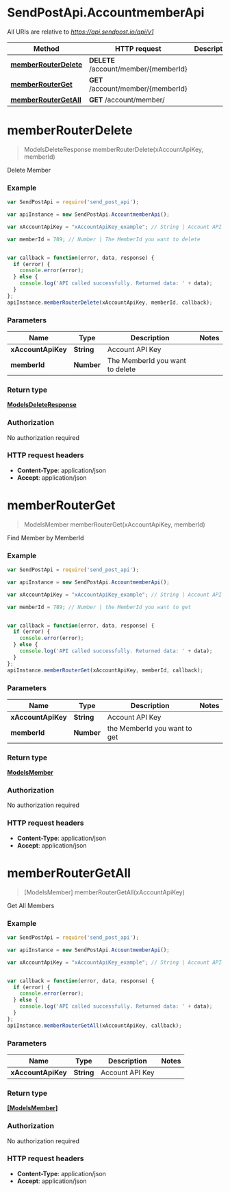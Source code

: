 # SendPostApi.AccountmemberApi

All URIs are relative to *https://api.sendpost.io/api/v1*

Method | HTTP request | Description
------------- | ------------- | -------------
[**memberRouterDelete**](AccountmemberApi.md#memberRouterDelete) | **DELETE** /account/member/{memberId} | 
[**memberRouterGet**](AccountmemberApi.md#memberRouterGet) | **GET** /account/member/{memberId} | 
[**memberRouterGetAll**](AccountmemberApi.md#memberRouterGetAll) | **GET** /account/member/ | 


<a name="memberRouterDelete"></a>
# **memberRouterDelete**
> ModelsDeleteResponse memberRouterDelete(xAccountApiKey, memberId)



Delete Member

### Example
```javascript
var SendPostApi = require('send_post_api');

var apiInstance = new SendPostApi.AccountmemberApi();

var xAccountApiKey = "xAccountApiKey_example"; // String | Account API Key

var memberId = 789; // Number | The MemberId you want to delete


var callback = function(error, data, response) {
  if (error) {
    console.error(error);
  } else {
    console.log('API called successfully. Returned data: ' + data);
  }
};
apiInstance.memberRouterDelete(xAccountApiKey, memberId, callback);
```

### Parameters

Name | Type | Description  | Notes
------------- | ------------- | ------------- | -------------
 **xAccountApiKey** | **String**| Account API Key | 
 **memberId** | **Number**| The MemberId you want to delete | 

### Return type

[**ModelsDeleteResponse**](ModelsDeleteResponse.md)

### Authorization

No authorization required

### HTTP request headers

 - **Content-Type**: application/json
 - **Accept**: application/json

<a name="memberRouterGet"></a>
# **memberRouterGet**
> ModelsMember memberRouterGet(xAccountApiKey, memberId)



Find Member by MemberId

### Example
```javascript
var SendPostApi = require('send_post_api');

var apiInstance = new SendPostApi.AccountmemberApi();

var xAccountApiKey = "xAccountApiKey_example"; // String | Account API Key

var memberId = 789; // Number | the MemberId you want to get


var callback = function(error, data, response) {
  if (error) {
    console.error(error);
  } else {
    console.log('API called successfully. Returned data: ' + data);
  }
};
apiInstance.memberRouterGet(xAccountApiKey, memberId, callback);
```

### Parameters

Name | Type | Description  | Notes
------------- | ------------- | ------------- | -------------
 **xAccountApiKey** | **String**| Account API Key | 
 **memberId** | **Number**| the MemberId you want to get | 

### Return type

[**ModelsMember**](ModelsMember.md)

### Authorization

No authorization required

### HTTP request headers

 - **Content-Type**: application/json
 - **Accept**: application/json

<a name="memberRouterGetAll"></a>
# **memberRouterGetAll**
> [ModelsMember] memberRouterGetAll(xAccountApiKey)



Get All Members

### Example
```javascript
var SendPostApi = require('send_post_api');

var apiInstance = new SendPostApi.AccountmemberApi();

var xAccountApiKey = "xAccountApiKey_example"; // String | Account API Key


var callback = function(error, data, response) {
  if (error) {
    console.error(error);
  } else {
    console.log('API called successfully. Returned data: ' + data);
  }
};
apiInstance.memberRouterGetAll(xAccountApiKey, callback);
```

### Parameters

Name | Type | Description  | Notes
------------- | ------------- | ------------- | -------------
 **xAccountApiKey** | **String**| Account API Key | 

### Return type

[**[ModelsMember]**](ModelsMember.md)

### Authorization

No authorization required

### HTTP request headers

 - **Content-Type**: application/json
 - **Accept**: application/json


